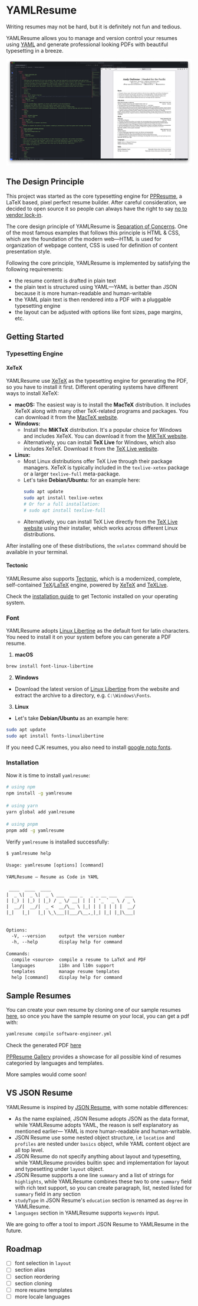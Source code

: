 # YAMLResume

Writing resumes may not be hard, but it is definitely not fun and tedious.

YAMLResume allows you to manage and version control your resumes using
[YAML](https://yaml.org/) and generate professional looking PDFs with beautiful
typesetting in a breeze.

![YAMLResume YAML and PDF](./docs/static/yamlresume-yaml-and-pdf.png)

## The Design Principle

This project was started as the core typesetting engine for
[PPResume](https://ppresume.com/?ref=yamlresume), a LaTeX based, pixel perfect
resume builder.  After careful consideration, we decided to open source it so
people can always have the right to say [no to vendor
lock-in](https://blog.ppresume.com/posts/no-vendor-lock-in).

The core design principle of YAMLResume is [Separation of
Concerns](https://en.wikipedia.org/wiki/Separation_of_concerns). One of the most
famous examples that follows this principle is HTML & CSS, which are the
foundation of the modern web—HTML is used for organization of webpage content,
CSS is used for definition of content presentation style.

Following the core principle, YAMLResume is implemented by satisfying the
following requirements:

- the resume content is drafted in plain text
- the plain text is structured using YAML—YAML is better than JSON because it is
  more human-readable and human-writable
- the YAML plain text is then rendered into a PDF with a pluggable typesetting
  engine
- the layout can be adjusted with options like font sizes, page margins, etc.

## Getting Started

### Typesetting Engine

#### XeTeX

YAMLResume use [XeTeX](https://tug.org/xetex/) as the typesetting engine for
generating the PDF, so you have to install it first. Different operating systems
have different ways to install XeTeX:

- **macOS:** The easiest way is to install the **MacTeX** distribution. It
  includes XeTeX along with many other TeX-related programs and packages. You
  can download it from the [MacTeX website](https://www.tug.org/mactex/).
- **Windows:**
  - Install the **MiKTeX** distribution. It's a popular choice for Windows and
    includes XeTeX. You can download it from the [MiKTeX
    website](https://miktex.org/download).
  - Alternatively, you can install **TeX Live** for Windows, which also includes
    XeTeX. Download it from the [TeX Live
    website](https://www.tug.org/texlive/acquire-netinstall.html).
- **Linux:**
  - Most Linux distributions offer TeX Live through their package managers.
    XeTeX is typically included in the `texlive-xetex` package or a larger
    `texlive-full` meta-package.
  - Let's take **Debian/Ubuntu:** for an example here:
    ```bash
    sudo apt update
    sudo apt install texlive-xetex
    # Or for a full installation:
    # sudo apt install texlive-full
    ```
  - Alternatively, you can install TeX Live directly from the [TeX Live
    website](https://www.tug.org/texlive/acquire-netinstall.html) using their
    installer, which works across different Linux distributions.

After installing one of these distributions, the `xelatex` command should be
available in your terminal.

#### Tectonic

YAMLResume also supports
[Tectonic](https://tectonic-typesetting.github.io/en-US/), which is a
modernized, complete, self-contained
[TeX](https://en.wikipedia.org/wiki/TeX)/[LaTeX](https://www.latex-project.org/)
engine, powered by [XeTeX](https://tug.org/xetex/) and
[TeXLive](https://www.tug.org/texlive/).

Check the [installation
guide](https://tectonic-typesetting.github.io/book/latest/getting-started/install.html)
to get Tectonic installed on your operating system.

### Font

YAMLResume adopts [Linux Libertine](https://www.dafont.com/linux-libertine.font)
as the default font for latin characters. You need to install it on your system
before you can generate a PDF resume.

1. **macOS**

```bash
brew install font-linux-libertine
```

2. **Windows**
  - Download the latest version of [Linux
    Libertine](https://www.dafont.com/linux-libertine.font) from the website and
    extract the archive to a directory, e.g. `C:\Windows\Fonts`.

3. **Linux**
  - Let's take **Debian/Ubuntu** as an example here:
  ```bash
  sudo apt update
  sudo apt install fonts-linuxlibertine
  ```

If you need CJK resumes, you also need to install [google noto
fonts](https://fonts.google.com/noto/).

### Installation

Now it is time to install `yamlresume`:

```bash
# using npm
npm install -g yamlresume

# using yarn
yarn global add yamlresume

# using pnpm
pnpm add -g yamlresume
```

Verify `yamlresume` is installed successfully:

```
$ yamlresume help

Usage: yamlresume [options] [command]

YAMLResume — Resume as Code in YAML

 ____  ____  ____
|  _ \|  _ \|  _ \ ___  ___ _   _ _ __ ___   ___
| |_) | |_) | |_) / _ \/ __| | | | '_ ` _ \ / _ \
|  __/|  __/|  _ <  __/\__ \ |_| | | | | | |  __/
|_|   |_|   |_| \_\___||___/\__,_|_| |_| |_|\___|


Options:
  -V, --version     output the version number
  -h, --help        display help for command

Commands:
  compile <source>  compile a resume to LaTeX and PDF
  languages         i18n and l10n support
  templates         manage resume templates
  help [command]    display help for command
```

## Sample Resumes

You can create your own resume by cloning one of our sample resumes
[here](./packages/cli/resources/software-engineer.yml), so once you have the
sample resume on your local, you can get a pdf with:

```bash
yamlresume compile software-engineer.yml
```

Check the generated PDF [here](./packages/cli/resources/software-engineer.pdf)

[PPResume Gallery](https://ppresume.com/gallery/?ref=yamlresume) provides a
showcase for all possible kind of resumes categoried by languages and templates.

More samples would come soon!

## VS JSON Resume

YAMLResume is inspired by [JSON Resume](https://jsonresume.org/), with some
notable differences:

- As the name explained, JSON Resume adopts JSON as the data format, while
  YAMLResume adopts YAML, the reason is self explanatory as mentioned earlier—
  YAML is more human-readable and human-writable.
- JSON Resume use some nested object structure, i.e `location` and `profiles`
  are nested under `basics` object, while YAML content object are all top level.
- JSON Resume do not specify anything about layout and typesetting, while
  YAMLResume provides builtin spec and implementation for layout and typesetting
  under `layout` object.
- JSON Resume supports a one line `summary` and a list of strings for
  `highlights`, while YAMLResume combines these two to one `summary` field with
  rich text support, so you can create paragraph, list, nested listed for
  `summary` field in any section
- `studyType` in JSON Resume's `education` section is renamed as `degree` in
  YAMLResume.
- `languages` section in YAMLResume supports `keywords` input.

We are going to offer a tool to import JSON Resume to YAMLResume in the future.

## Roadmap

- [ ] font selection in `layout`
- [ ] section alias
- [ ] section reordering
- [ ] section cloning
- [ ] more resume templates
- [ ] more locale languages
